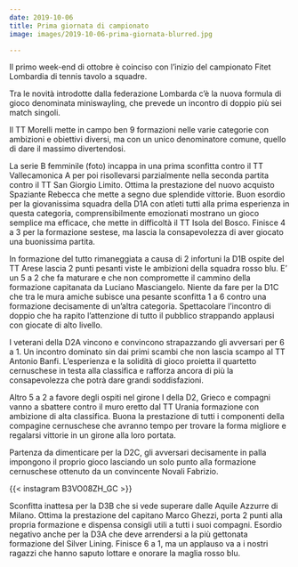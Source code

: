 ```yaml
---
date: 2019-10-06
title: Prima giornata di campionato
image: images/2019-10-06-prima-giornata-blurred.jpg

---
```


Il primo week-end di ottobre è coinciso con l’inizio del campionato Fitet Lombardia di tennis tavolo a squadre. 

Tra le novità introdotte dalla federazione Lombarda c’è la nuova formula di gioco denominata miniswayling, che prevede un incontro di doppio più sei match singoli.

Il TT Morelli mette in campo ben 9 formazioni nelle varie categorie con ambizioni e obiettivi diversi, ma con un unico denominatore comune, quello di dare il massimo divertendosi.

La serie B femminile (foto) incappa in una prima sconfitta contro il TT Vallecamonica A per poi risollevarsi parzialmente nella seconda partita contro il TT San Giorgio Limito. Ottima la prestazione del nuovo acquisto Spaziante Rebecca che mette a segno due splendide vittorie.
Buon esordio per la giovanissima squadra della D1A con atleti tutti alla prima esperienza in questa categoria, comprensibilmente emozionati mostrano un gioco semplice ma efficace, che mette in difficoltà il TT Isola del Bosco. Finisce 4 a 3 per la formazione sestese, ma lascia la consapevolezza di aver giocato una buonissima partita.

In formazione del tutto rimaneggiata a causa di 2 infortuni la D1B ospite del TT Arese lascia 2 punti pesanti viste le ambizioni della squadra rosso blu. E’ un 5 a 2  che fa maturare e che non compromette il cammino della formazione capitanata da Luciano Masciangelo.
Niente da fare per la D1C che tra le mura amiche subisce una pesante sconfitta 1 a 6 contro una formazione decisamente di un’altra categoria. Spettacolare l’incontro di doppio che ha rapito l’attenzione di tutto il pubblico strappando applausi con giocate di alto livello.

I veterani della D2A vincono e convincono strapazzando gli avversari per 6 a 1. Un incontro dominato sin dai primi scambi che non lascia scampo al TT Antonio Banfi. L’esperienza e la solidità di gioco proietta il quartetto cernuschese in testa alla classifica e rafforza ancora di più la consapevolezza che potrà dare grandi soddisfazioni.

Altro 5 a 2 a favore degli ospiti nel girone I della D2, Grieco e compagni vanno a sbattere contro il muro eretto dal TT Urania formazione con ambizione di alta classifica. Buona la prestazione di tutti i componenti della compagine cernuschese che avranno tempo per trovare la forma migliore e regalarsi vittorie in un girone alla loro portata. 

Partenza da dimenticare per la D2C, gli avversari decisamente in palla impongono il proprio gioco lasciando un solo punto alla formazione cernuschese ottenuto da un convincente Novali Fabrizio. 

{{< instagram B3VO08ZH_GC >}}

Sconfitta inattesa per la D3B che si vede superare dalle Aquile Azzurre di Milano. Ottima la prestazione del capitano Marco Ghezzi, porta 2 punti alla propria formazione e dispensa consigli utili a tutti i suoi compagni. 
Esordio negativo anche per la D3A che deve arrendersi a la più gettonata formazione del Silver Lining. Finisce 6 a 1, ma un applauso va a i nostri ragazzi che hanno saputo lottare e onorare la maglia rosso blu.  
